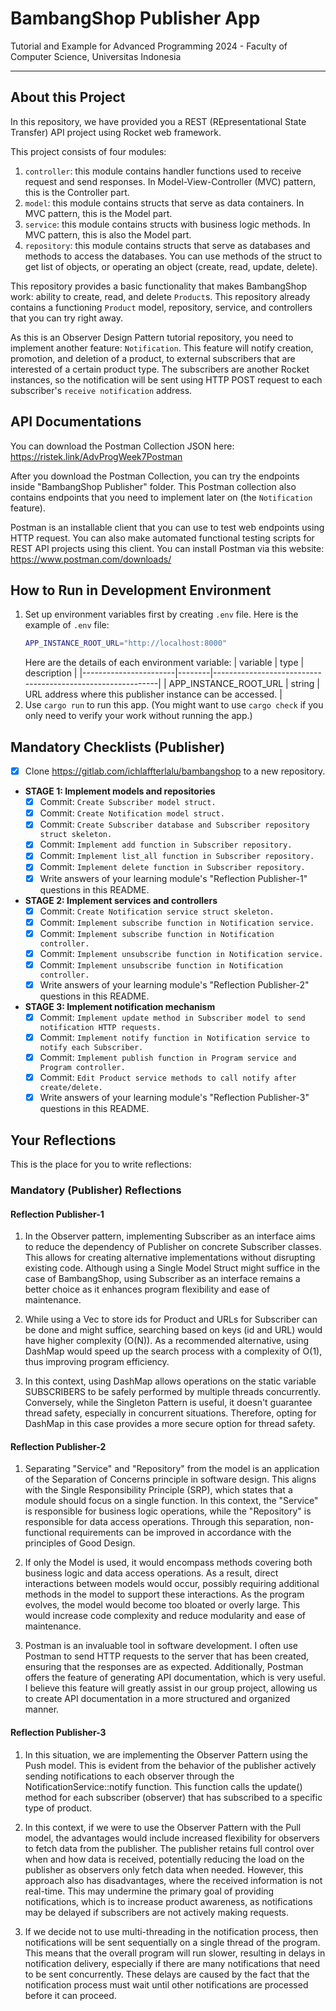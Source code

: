 # BambangShop Publisher App
Tutorial and Example for Advanced Programming 2024 - Faculty of Computer Science, Universitas Indonesia

---

## About this Project
In this repository, we have provided you a REST (REpresentational State Transfer) API project using Rocket web framework.

This project consists of four modules:
1.  `controller`: this module contains handler functions used to receive request and send responses.
    In Model-View-Controller (MVC) pattern, this is the Controller part.
2.  `model`: this module contains structs that serve as data containers.
    In MVC pattern, this is the Model part.
3.  `service`: this module contains structs with business logic methods.
    In MVC pattern, this is also the Model part.
4.  `repository`: this module contains structs that serve as databases and methods to access the databases.
    You can use methods of the struct to get list of objects, or operating an object (create, read, update, delete).

This repository provides a basic functionality that makes BambangShop work: ability to create, read, and delete `Product`s.
This repository already contains a functioning `Product` model, repository, service, and controllers that you can try right away.

As this is an Observer Design Pattern tutorial repository, you need to implement another feature: `Notification`.
This feature will notify creation, promotion, and deletion of a product, to external subscribers that are interested of a certain product type.
The subscribers are another Rocket instances, so the notification will be sent using HTTP POST request to each subscriber's `receive notification` address.

## API Documentations

You can download the Postman Collection JSON here: https://ristek.link/AdvProgWeek7Postman

After you download the Postman Collection, you can try the endpoints inside "BambangShop Publisher" folder.
This Postman collection also contains endpoints that you need to implement later on (the `Notification` feature).

Postman is an installable client that you can use to test web endpoints using HTTP request.
You can also make automated functional testing scripts for REST API projects using this client.
You can install Postman via this website: https://www.postman.com/downloads/

## How to Run in Development Environment
1.  Set up environment variables first by creating `.env` file.
    Here is the example of `.env` file:
    ```bash
    APP_INSTANCE_ROOT_URL="http://localhost:8000"
    ```
    Here are the details of each environment variable:
    | variable              | type   | description                                                |
    |-----------------------|--------|------------------------------------------------------------|
    | APP_INSTANCE_ROOT_URL | string | URL address where this publisher instance can be accessed. |
2.  Use `cargo run` to run this app.
    (You might want to use `cargo check` if you only need to verify your work without running the app.)

## Mandatory Checklists (Publisher)
-   [x] Clone https://gitlab.com/ichlaffterlalu/bambangshop to a new repository.
-   **STAGE 1: Implement models and repositories**
    -   [x] Commit: `Create Subscriber model struct.`
    -   [x] Commit: `Create Notification model struct.`
    -   [x] Commit: `Create Subscriber database and Subscriber repository struct skeleton.`
    -   [x] Commit: `Implement add function in Subscriber repository.`
    -   [x] Commit: `Implement list_all function in Subscriber repository.`
    -   [x] Commit: `Implement delete function in Subscriber repository.`
    -   [x] Write answers of your learning module's "Reflection Publisher-1" questions in this README.
-   **STAGE 2: Implement services and controllers**
    -   [x] Commit: `Create Notification service struct skeleton.`
    -   [x] Commit: `Implement subscribe function in Notification service.`
    -   [x] Commit: `Implement subscribe function in Notification controller.`
    -   [x] Commit: `Implement unsubscribe function in Notification service.`
    -   [x] Commit: `Implement unsubscribe function in Notification controller.`
    -   [x] Write answers of your learning module's "Reflection Publisher-2" questions in this README.
-   **STAGE 3: Implement notification mechanism**
    -   [x] Commit: `Implement update method in Subscriber model to send notification HTTP requests.`
    -   [x] Commit: `Implement notify function in Notification service to notify each Subscriber.`
    -   [x] Commit: `Implement publish function in Program service and Program controller.`
    -   [x] Commit: `Edit Product service methods to call notify after create/delete.`
    -   [x] Write answers of your learning module's "Reflection Publisher-3" questions in this README.

## Your Reflections
This is the place for you to write reflections:

### Mandatory (Publisher) Reflections

#### Reflection Publisher-1

1. In the Observer pattern, implementing Subscriber as an interface aims to reduce the dependency of Publisher on concrete Subscriber classes. This allows for creating alternative implementations without disrupting existing code. Although using a Single Model Struct might suffice in the case of BambangShop, using Subscriber as an interface remains a better choice as it enhances program flexibility and ease of maintenance.

2. While using a Vec to store ids for Product and URLs for Subscriber can be done and might suffice, searching based on keys (id and URL) would have higher complexity (O(N)). As a recommended alternative, using DashMap would speed up the search process with a complexity of O(1), thus improving program efficiency.

3. In this context, using DashMap allows operations on the static variable SUBSCRIBERS to be safely performed by multiple threads concurrently. Conversely, while the Singleton Pattern is useful, it doesn't guarantee thread safety, especially in concurrent situations. Therefore, opting for DashMap in this case provides a more secure option for thread safety.

#### Reflection Publisher-2

1. Separating "Service" and "Repository" from the model is an application of the Separation of Concerns principle in software design. This aligns with the Single Responsibility Principle (SRP), which states that a module should focus on a single function. In this context, the "Service" is responsible for business logic operations, while the "Repository" is responsible for data access operations. Through this separation, non-functional requirements can be improved in accordance with the principles of Good Design.

2. If only the Model is used, it would encompass methods covering both business logic and data access operations. As a result, direct interactions between models would occur, possibly requiring additional methods in the model to support these interactions. As the program evolves, the model would become too bloated or overly large. This would increase code complexity and reduce modularity and ease of maintenance.

3. Postman is an invaluable tool in software development. I often use Postman to send HTTP requests to the server that has been created, ensuring that the responses are as expected. Additionally, Postman offers the feature of generating API documentation, which is very useful. I believe this feature will greatly assist in our group project, allowing us to create API documentation in a more structured and organized manner.

#### Reflection Publisher-3

1. In this situation, we are implementing the Observer Pattern using the Push model. This is evident from the behavior of the publisher actively sending notifications to each observer through the NotificationService::notify function. This function calls the update() method for each subscriber (observer) that has subscribed to a specific type of product.

2. In this context, if we were to use the Observer Pattern with the Pull model, the advantages would include increased flexibility for observers to fetch data from the publisher. The publisher retains full control over when and how data is received, potentially reducing the load on the publisher as observers only fetch data when needed. However, this approach also has disadvantages, where the received information is not real-time. This may undermine the primary goal of providing notifications, which is to increase product awareness, as notifications may be delayed if subscribers are not actively making requests.

3. If we decide not to use multi-threading in the notification process, then notifications will be sent sequentially on a single thread of the program. This means that the overall program will run slower, resulting in delays in notification delivery, especially if there are many notifications that need to be sent concurrently. These delays are caused by the fact that the notification process must wait until other notifications are processed before it can proceed.
